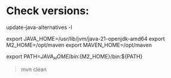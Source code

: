 
# Check versions:

update-java-alternatives -l


export JAVA_HOME=/usr/lib/jvm/java-21-openjdk-amd64
export M2_HOME=/opt/maven
export MAVEN_HOME=/opt/maven

export PATH=${JAVA_HOME}/bin:${M2_HOME}/bin:${PATH}



>  mvn clean
> 